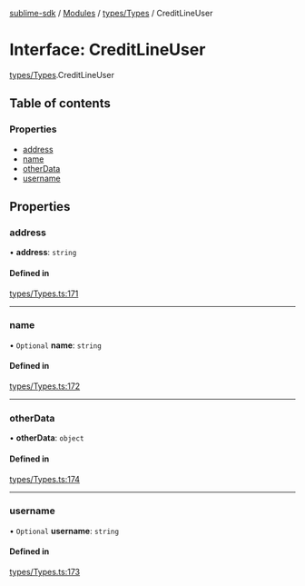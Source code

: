 [sublime-sdk](../README.md) / [Modules](../modules.md) / [types/Types](../modules/types_Types.md) / CreditLineUser

# Interface: CreditLineUser

[types/Types](../modules/types_Types.md).CreditLineUser

## Table of contents

### Properties

- [address](types_Types.CreditLineUser.md#address)
- [name](types_Types.CreditLineUser.md#name)
- [otherData](types_Types.CreditLineUser.md#otherdata)
- [username](types_Types.CreditLineUser.md#username)

## Properties

### address

• **address**: `string`

#### Defined in

[types/Types.ts:171](https://github.com/sublime-finance/sublime-sdk/blob/b302b75/src/types/Types.ts#L171)

___

### name

• `Optional` **name**: `string`

#### Defined in

[types/Types.ts:172](https://github.com/sublime-finance/sublime-sdk/blob/b302b75/src/types/Types.ts#L172)

___

### otherData

• **otherData**: `object`

#### Defined in

[types/Types.ts:174](https://github.com/sublime-finance/sublime-sdk/blob/b302b75/src/types/Types.ts#L174)

___

### username

• `Optional` **username**: `string`

#### Defined in

[types/Types.ts:173](https://github.com/sublime-finance/sublime-sdk/blob/b302b75/src/types/Types.ts#L173)
